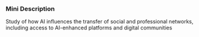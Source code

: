 ### Mini Description

Study of how AI influences the transfer of social and professional networks, including access to AI-enhanced platforms and digital communities
